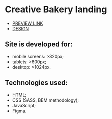 # Creative Bakery landing

- [PREVIEW LINK](https://chri911.github.io/CreativeBakery/)
- [DESIGN](https://www.figma.com/file/zIi6yfSpSIV4dnTzwaXSjt/Bakerlab?node-id=0%3A1)

## Site is developed for:

- mobile screens: >320px;
- tablets: >600px;
- desktop: >1024px.

## Technologies used:

- HTML;
- CSS (SASS, BEM methodology);
- JavaScript;
- Figma.

